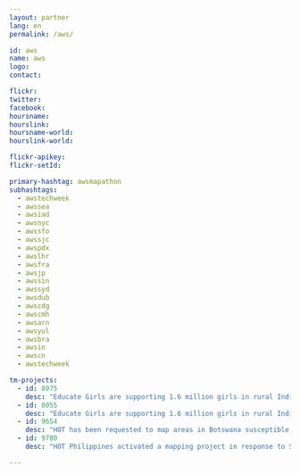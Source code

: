 ```yaml
---
layout: partner
lang: en
permalink: /aws/

id: aws
name: aws
logo:
contact: 

flickr:
twitter: 
facebook: 
hoursname: 
hourslink: 
hoursname-world: 
hourslink-world: 

flickr-apikey:
flickr-setId:

primary-hashtag: awsmapathon
subhashtags:
  - awstechweek
  - awssea
  - awsiad
  - awsnyc
  - awssfo
  - awssjc
  - awspdx
  - awslhr
  - awsfra
  - awsjp
  - awssin
  - awssyd
  - awsdub
  - awscdg
  - awscmh
  - awsarn
  - awsyul
  - awsbra
  - awsin
  - awscn
  - awstechweek

tm-projects:
  - id: 8975
    desc: "Educate Girls are supporting 1.6 million girls in rural India to gain access to education, and you can help them by mapping villages in rural India."
  - id: 8055
    desc: "Educate Girls are supporting 1.6 million girls in rural India to gain access to education, and you can help them by mapping villages in rural India."
  - id: 9654
    desc: "HOT has been requested to map areas in Botswana susceptible to, or identified as impacted, by the COVID-19 outbreak. Please join our global effort to help control this disease by mapping on this project."
  - id: 9780
    desc: "HOT Philippines activated a mapping project in response to Super Typhoon Goni/Rolly. Among the affected province are Albay and Camarines Sur. These areas has been identified to be within the 10-25km radius of the typhoon path."

---
```


